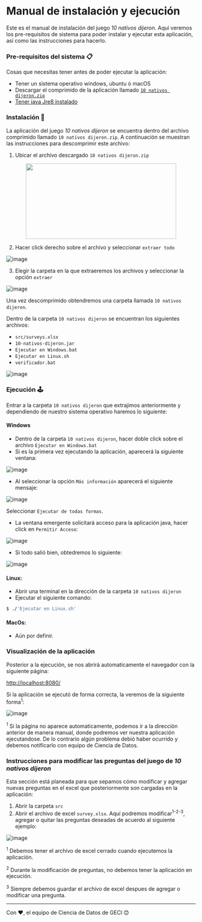 # Manual de instalación y ejecución

Este es el manual de instalación del juego _10 nativos dijeron_. Aquí veremos los pre-requisitos de sistema para poder instalar y ejecutar esta aplicación, así como las instrucciones para hacerlo.

### Pre-requisitos del sistema 📋

Cosas que necesitas tener antes de poder ejecutar la aplicación:
- Tener un sistema operativo windows, ubuntu ó macOS
- Descargar el comprimido de la aplicación llamado [`10 nativos dijeron.zip`](https://drive.google.com/file/d/1HZ3-3eFd9Eqhr25x3BohHmzpRPeqenEu/view?usp=sharing)
- [Tener java Jre8 instalado](https://drive.google.com/file/d/1fsPZxkXY4lly9LJyNBw0ZrnrhmdTVgRX/view?usp=sharing)


### Instalación 🔧

La aplicación del juego _10 nativos dijeron_ se encuentra dentro del archivo comprimido llamado `10 nativos dijeron.zip`.
A continuación se muestran las instrucciones para descomprimir este archivo:
1. Ubicar el archivo descargado `10 nativos dijeron.zip`

<p align="center">
<img
src="https://user-images.githubusercontent.com/9456708/115905363-daafee80-a41a-11eb-9b2d-81e1a5f977de.png"
width="400" height="200">
</p>

2. Hacer click derecho sobre el archivo y seleccionar `extraer todo`

![image](https://user-images.githubusercontent.com/9456708/115905851-8c4f1f80-a41b-11eb-9ee0-0bd7d1aa61d6.png)

3. Elegir la carpeta en la que extraeremos los archivos y seleccionar la opción `extraer`

![image](https://user-images.githubusercontent.com/9456708/115905916-aab51b00-a41b-11eb-8807-9aa49dc77d34.png)

Una vez descomprimido obtendremos una carpeta llamada `10 nativos dijeron`.

Dentro de la carpeta `10 nativos dijeron` se encuentran los siguientes archivos:
- `src/surveys.xlsx`
- `10-nativos-dijeron.jar`
- `Ejecutar en Windows.bat`
- `Ejecutar en Linux.sh`
- `verificador.bat`

![image](https://user-images.githubusercontent.com/9456708/115907538-dfc26d00-a41d-11eb-85d5-decc9257fd22.png)

### Ejecución 🕹
Entrar a la carpeta `10 nativos dijeron` que extrajimos anteriormente y dependiendo de nuestro sistema operativo haremos lo siguiente:

#### Windows
- Dentro de la carpeta `10 nativos dijeron`, hacer doble click sobre el archivo `Ejecutar en Windows.bat` 
- Si es la primera vez ejecutando la aplicación, aparecerá la siguiente ventana:

![image](https://user-images.githubusercontent.com/9456708/115908158-a5a59b00-a41e-11eb-9314-467fbb4fee34.png)

- Al seleccionar la opción `Más información` aparecerá el siguiente mensaje:

![image](https://user-images.githubusercontent.com/9456708/115908201-b6eea780-a41e-11eb-86bc-d91365b19794.png)

Seleccionar `Ejecutar de todas formas`.

- La ventana emergente solicitará acceso para la aplicación java, hacer click en `Permitir Acceso`:
 
![image](https://user-images.githubusercontent.com/9456708/115612776-7a953d00-a2a0-11eb-9e12-2e7e42d02dc8.png)

- Si todo salió bien, obtedremos lo siguiente:

![image](https://user-images.githubusercontent.com/9456708/115908785-75123100-a41f-11eb-8ade-0d9813b12b27.png)

#### Linux:
- Abrir una terminal en la dirección de la carpeta `10 nativos dijeron`
- Ejecutar el siguiente comando:

```bash
$ ./'Ejecutar en Linux.sh'
```

#### MacOs:
- Aún por definir.

### Visualización de la aplicación
Posterior a la ejecución, se nos abrirá automaticamente el navegador con la siguiente página:

[http://localhost:8080/](http://localhost:8080/)

Si la aplicación se ejecutó de forma correcta, la veremos de la siguiente forma<sup>1</sup>:

![image](https://user-images.githubusercontent.com/9456708/115908995-bb679000-a41f-11eb-9071-c68a7409e968.png)


<sup>1</sup> Si la página no aparece automaticamente, podemos ir a la dirección anterior de manera
manual, donde podremos ver nuestra aplicación ejecutandose. De lo contrario algún problema debió
haber ocurrido y debemos notificarlo con equipo de Ciencia de Datos.

### Instrucciones para modificar las preguntas del juego de _10 nativos dijeron_
Esta sección está planeada para que sepamos cómo modificar y agregar nuevas preguntas en el excel
que posteriormente son cargadas en la aplicación:
1. Abrir la carpeta `src`
2. Abrir el archivo de excel `survey.xlsx`. Aquí podremos modificar<sup>1-</sup><sup>2-</sup><sup>3</sup>, agregar o quitar las preguntas deseadas de acuerdo al siguiente ejemplo:


![image](https://user-images.githubusercontent.com/9456708/115909323-392b9b80-a420-11eb-8adb-1f2689be8c10.png)

<sup>1</sup> Debemos tener el archivo de excel cerrado cuando ejecutemos la aplicación.

<sup>2</sup> Durante la modificación de preguntas, no debemos tener la aplicación en ejecución.

<sup>3</sup> Siempre debemos guardar el archivo de excel despues de agregar o modificar una pregunta.

---
Con ❤️, el equipo de Ciencia de Datos de GECI 😊
